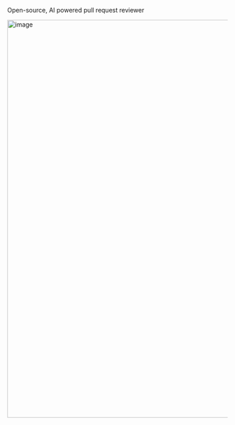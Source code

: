 Open-source, AI powered pull request reviewer

<img width="1902" height="909" alt="image" src="https://github.com/user-attachments/assets/8d485f86-0922-4f0c-a162-fd882d98841f" />
